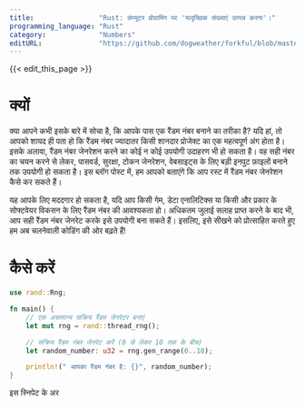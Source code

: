```yaml
---
title:                "Rust: कंप्यूटर प्रोग्रामिंग पर 'यादृच्छिक संख्याएं उत्पन्न करना'।"
programming_language: "Rust"
category:             "Numbers"
editURL:              "https://github.com/dogweather/forkful/blob/master/content/hi/rust/generating-random-numbers.md"
---
```


{{< edit_this_page >}}

# क्यों

क्या आपने कभी इसके बारे में सोचा है, कि आपके पास एक रैंडम नंबर बनाने का तरीका है? यदि हां, तो आपको शायद ही पता हो कि रैंडम नंबर ज्यादातर किसी शानदार प्रोजेक्ट का एक महत्वपूर्ण अंग होता है। इसके अलावा, रैंडम नंबर जेनरेशन करने का कोई न कोई उपयोगी उदाहरण भी हो सकता है। वह सही नंबर का चयन करने से लेकर, पासवर्ड, सुरक्षा, टोकन जेनरेशन, वेबसाइट्स के लिए बड़ी इनपुट फ़ाइलों बनाने तक उपयोगी हो सकता है। इस ब्लॉग पोस्ट में, हम आपको बताएंगे कि आप रस्ट में रैंडम नंबर जेनरेशन कैसे कर सकते हैं।

यह आपके लिए मददगार हो सकता है, यदि आप किसी गेम, डेटा एनालिटिक्स या किसी और प्रकार के सोफ्टवेयर विकसन के लिए रैंडम नंबर की आवश्यकता हो। अधिकतम जुलाई सलाह प्राप्त करने के बाद भी, आप सही रैंडम नंबर जेनरेट करके इसे उपयोगी बना सकते हैं। इसलिए, इसे सीखने को प्रोत्साहित करते हुए हम अब चलनेवाली कोडिंग की ओर बढ़ते हैं!

# कैसे करें

```rust
use rand::Rng;

fn main() {
    // एक असामान्य सक्रिय रैंडम जेनरेटर बनाएं
    let mut rng = rand::thread_rng();

    // सक्रिय रैंडम नंबर जेनरेट करें (0 से लेकर 10 तक के बीच)
    let random_number: u32 = rng.gen_range(0..10);

    println!(" आपका रैंडम नंबर है: {}", random_number);
}
```

इस स्निपेट के अर